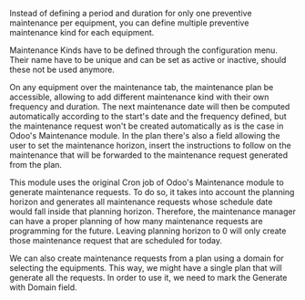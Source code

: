 Instead of defining a period and duration for only one preventive
maintenance per equipment, you can define multiple preventive
maintenance kind for each equipment.

Maintenance Kinds have to be defined through the configuration menu.
Their name have to be unique and can be set as active or inactive,
should these not be used anymore.

On any equipment over the maintenance tab, the maintenance plan be
accessible, allowing to add different maintenance kind with their own
frequency and duration. The next maintenance date will then be computed
automatically according to the start's date and the frequency defined,
but the maintenance request won't be created automatically as is the
case in Odoo's Maintenance module. In the plan there's also a field
allowing the user to set the maintenance horizon, insert the
instructions to follow on the maintenance that will be forwarded to the
maintenance request generated from the plan.

This module uses the original Cron job of Odoo's Maintenance module to
generate maintenance requests. To do so, it takes into account the
planning horizon and generates all maintenance requests whose schedule
date would fall inside that planning horizon. Therefore, the maintenance
manager can have a proper planning of how many maintenance requests are
programming for the future. Leaving planning horizon to 0 will only
create those maintenance request that are scheduled for today.

We can also create maintenance requests from a plan using a domain for
selecting the equipments. This way, we might have a single plan that
will generate all the requests. In order to use it, we need to mark the
Generate with Domain field.
